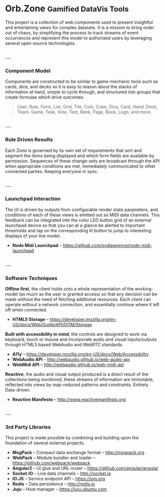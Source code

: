 # Orb.Zone <small>Gamified DataVis Tools</small>

This project is a collection of web components used to present insightful and entertaining views for complex datasets.  It is a mission to bring order out of chaos, by simplifying the process to track streams of event occurrances and represent this model to authorized users by leveraging several open-source technologies.

<br>
---

### Component Model

Components are constructed to be similar to game-mechanic tools such as cards, dice, and decks so it is easy to reason about the stacks of information at hand, simple to cycle through, and structured into groups that create formulas which drive outcomes.

> User, Rule, Form, List, Grid, Tile, Coin, Cube, Dice, Card, Hand, Deck, Team, Game, Task, Vote, Test, Rank, Page, Book, Logo, and more.

<br>
---

### Rule Driven Results

Each Zone is governed by its own set of requirements that sort and segment the items being displayed and which form fields are available by permission.  Sequences of these change-sets are broadcast through the API when appropriate conditions are met, immediately communicated to other connected parties.  Keeping everyone in sync.

<br>
---

### Launchpad Interaction

The UI is driven by outputs from configurable render state parameters, and conditions of each of these views is emitted out as MIDI data channels.  This feedback can be integrated into the color LED button grid of an external launchpad device so that you can at a glance be alerted to important thresholds and tap on the corresponding lit button to jump to interesting displays of your live model.

* **Node Midi Launchpad** – https://github.com/sydlawrence/node-midi-launchpad

<br>
---

### Software Techniques

**Offline first**, the client holds onto a whole representation of the working-model (as much as the user is granted access) so that any decision can be made without the need of fetching additional resources.  Each client can operate without a network connection, and essentially continue where it left off when connected.

* **HTML5 Storage** – https://developer.mozilla.org/en-US/docs/Web/Guide/API/DOM/Storage

**Built with accessibility in mind**, the controls are designed to work via keyboard, touch or mouse and incorporate audio and visual inputs/outputs through HTML5 based WebAudio and WebRTC standards.

* **A11y** – https://developer.mozilla.org/en-US/docs/Web/Accessibility
* **WebAudio API** – http://webaudio.github.io/web-audio-api
* **WebMidi API** – http://webaudio.github.io/web-midi-api

**Reactive**, the audio and visual output produced is a direct result of the collections being monitored, these streams of information are immutable, reflected into views by map-reduced patterns and constraints.  Entirely Data-driven.

* **Reactive Manifesto** – http://www.reactivemanifesto.org

<br>
---

### 3rd Party Libraries

This project is made possible by combining and building upon the foundation of several external projects.

* **MsgPack** – Compact data exchange format – http://msgpack.org
* **WebPack** – Module bundler and loader – https://github.com/webpack/webpack
* **Angular2** – UI glue and URL router – https://github.com/angular/angular
* **Socket.IO** – Live data channels – http://socket.io
* **IO.JS** – Service endpoint API – https://iojs.org
* **Redis** – Data persistence – http://redis.io
* **Juju** – Host manager – https://juju.ubuntu.com
